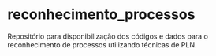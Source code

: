 # reconhecimento_processos
Repositório para disponibilização dos códigos e dados para o reconhecimento de processos utilizando técnicas de PLN.

